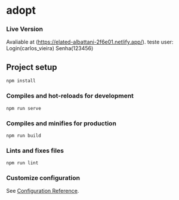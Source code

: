 # adopt

### Live Version
Avaliable at (https://elated-albattani-2f6e01.netlify.app/).
teste user: Login(carlos_vieira) Senha(123456)

## Project setup
```
npm install
```

### Compiles and hot-reloads for development
```
npm run serve
```

### Compiles and minifies for production
```
npm run build
```

### Lints and fixes files
```
npm run lint
```

### Customize configuration
See [Configuration Reference](https://cli.vuejs.org/config/).
